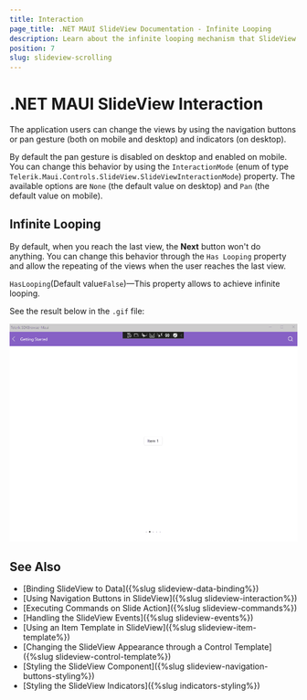 ```yaml
---
title: Interaction
page_title: .NET MAUI SlideView Documentation - Infinite Looping
description: Learn about the infinite looping mechanism that SlideView control provides.
position: 7
slug: slideview-scrolling
---
```


# .NET MAUI SlideView Interaction

The application users can change the views by using the navigation buttons or pan gesture (both on mobile and desktop) and indicators (on desktop).

By default the pan gesture is disabled on desktop and enabled on mobile. You can change this behavior by using the `InteractionMode` (enum of type `Telerik.Maui.Controls.SlideView.SlideViewInteractionMode`) property. The available options are `None` (the default value on desktop) and `Pan` (the default value on mobile).

## Infinite Looping

By default, when you reach the last view, the **Next** button won't do anything. You can change this behavior through the `Has Looping` property and allow the repeating of the views when the user reaches the last view.

`HasLooping`(Default value`False`)&mdash;This property allows to achieve infinite looping.

See the result below in the `.gif` file:

![.NET MAUI SlideView Looping](images/slideview-overscroll.gif)

## See Also

- [Binding SlideView to Data]({%slug slideview-data-binding%})
- [Using Navigation Buttons in SlideView]({%slug slideview-interaction%})
- [Executing Commands on Slide Action]({%slug slideview-commands%})
- [Handling the SlideView Events]({%slug slideview-events%})
- [Using an Item Template in SlideView]({%slug slideview-item-template%})
- [Changing the SlideView Appearance through a Control Template]({%slug slideview-control-template%})
- [Styling the SlideView Component]({%slug slideview-navigation-buttons-styling%})
- [Styling the SlideView Indicators]({%slug indicators-styling%})
